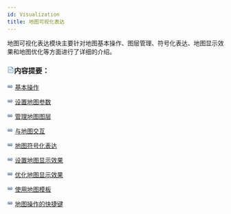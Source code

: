 ```yaml
---
id: Visualization
title: 地图可视化表达
---
```

地图可视化表达模块主要针对地图基本操作、图层管理、符号化表达、地图显示效果和地图优化等方面进行了详细的介绍。

### ![](../img/read.gif)内容提要：

![](../img/smalltitle.png) [基本操作](../Visualization/Basic/Basic.htm)

![](../img/smalltitle.png)
[设置地图参数](../Visualization/MapSetting/MapSetting.htm)

![](../img/smalltitle.png)
[管理地图图层](../Visualization/LayerManagement/LayerManagement.htm)

![](../img/smalltitle.png) [与地图交互](Interaction/Interaction.htm)

![](../img/smalltitle.png) [地图符号化表达](LayerStyle/mapsymbol.htm)

![](../img/smalltitle.png) [设置地图显示效果](VisualSetting/VisualSetting.htm)

![](../img/smalltitle.png) [优化地图显示效果](AdvanceSetting/AdvanceSetting.htm)

![](../img/smalltitle.png) [使用地图模板](MapTemplate/MapTemplate.htm)

![](../img/smalltitle.png) [地图操作的快捷键](MapShortcutKey.htm)

